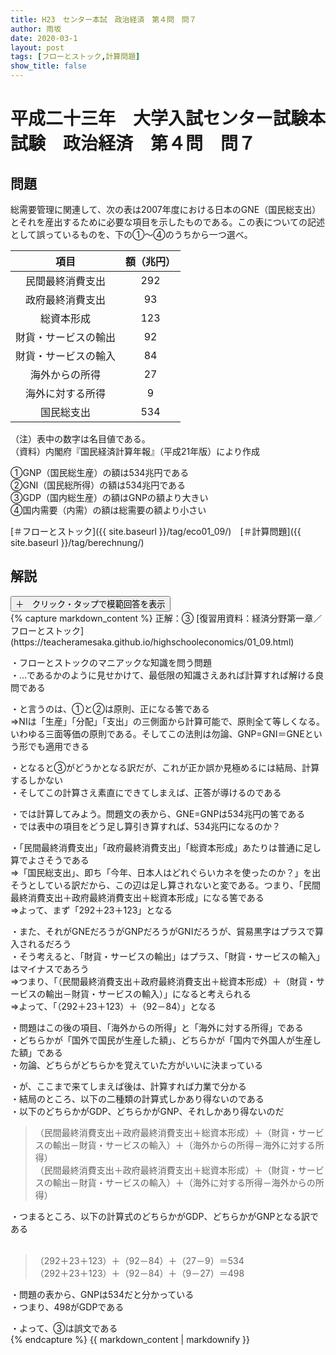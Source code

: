 ```yaml
---
title: H23　センター本試　政治経済　第４問　問７
author: 雨坂
date: 2020-03-1
layout: post
tags: [フローとストック,計算問題]
show_title: false
---
```

  
# 平成二十三年　大学入試センター試験本試験　政治経済　第４問　問７  
  
## 問題  
総需要管理に関連して、次の表は2007年度における日本のGNE（国民総支出）とそれを産出するために必要な項目を示したものである。この表についての記述として誤っているものを、下の①～④のうちから一つ選べ。  
  
|項目|額（兆円）|
|:---:|:---:|
|民間最終消費支出|292|
|政府最終消費支出|93|
|総資本形成|123|
|財貨・サービスの輸出|92|
|財貨・サービスの輸入|84|
|海外からの所得|27|
|海外に対する所得|9|
|国民総支出|534|
  
（注）表中の数字は名目値である。  
（資料）内閣府『国民経済計算年報』（平成21年版）により作成  
  
①GNP（国民総生産）の額は534兆円である  
②GNI（国民総所得）の額は534兆円である  
③GDP（国内総生産）の額はGNPの額より大きい  
④国内需要（内需）の額は総需要の額より小さい  
  
[＃フローとストック]({{ site.baseurl }}/tag/eco01_09/)　[＃計算問題]({{ site.baseurl }}/tag/berechnung/)  
  
## 解説  
<div class="collapsible">
  <button class="collapsible-button">＋　クリック・タップで模範回答を表示</button>
  <div class="collapsible-content">
    {% capture markdown_content %}
正解：③  
[復習用資料：経済分野第一章／フローとストック](https://teacheramesaka.github.io/highschooleconomics/01_09.html)  
  
・フローとストックのマニアックな知識を問う問題  
・…であるかのように見せかけて、最低限の知識さえあれば計算すれば解ける良問である  
  
・と言うのは、①と②は原則、正になる筈である  
⇒NIは「生産」「分配」「支出」の三側面から計算可能で、原則全て等しくなる。いわゆる三面等価の原則である。そしてこの法則は勿論、GNP=GNI＝GNEという形でも適用できる  
  
・となると③がどうかとなる訳だが、これが正か誤か見極めるには結局、計算するしかない  
・そしてこの計算さえ素直にできてしまえば、正答が導けるのである  
  
・では計算してみよう。問題文の表から、GNE=GNPは534兆円の筈である  
・では表中の項目をどう足し算引き算すれば、534兆円になるのか？  
  
・「民間最終消費支出」「政府最終消費支出」「総資本形成」あたりは普通に足し算でよさそうである  
⇒「国民総支出」、即ち「今年、日本人はどれぐらいカネを使ったのか？」を出そうとしている訳だから、この辺は足し算されないと変である。つまり、「民間最終消費支出＋政府最終消費支出＋総資本形成」になる筈である  
⇒よって、まず「292＋23＋123」となる  
  
・また、それがGNEだろうがGNPだろうがGNIだろうが、貿易黒字はプラスで算入されるだろう  
・そう考えると、「財貨・サービスの輸出」はプラス、「財貨・サービスの輸入」はマイナスであろう  
⇒つまり、「（民間最終消費支出＋政府最終消費支出＋総資本形成）＋（財貨・サービスの輸出－財貨・サービスの輸入）」になると考えられる  
⇒よって、「（292＋23＋123）＋（92－84）」となる  
  
・問題はこの後の項目、「海外からの所得」と「海外に対する所得」である  
・どちらかが「国外で国民が生産した額」、どちらかが「国内で外国人が生産した額」である  
・勿論、どちらがどちらかを覚えていた方がいいに決まっている  
  
・が、ここまで来てしまえば後は、計算すれば力業で分かる  
・結局のところ、以下の二種類の計算式しかあり得ないのである  
・以下のどちらかがGDP、どちらかがGNP、それしかあり得ないのだ  
  
>（民間最終消費支出＋政府最終消費支出＋総資本形成）＋（財貨・サービスの輸出－財貨・サービスの輸入）＋（海外からの所得－海外に対する所得）  
>（民間最終消費支出＋政府最終消費支出＋総資本形成）＋（財貨・サービスの輸出－財貨・サービスの輸入）＋（海外に対する所得－海外からの所得）  
  
・つまるところ、以下の計算式のどちらかがGDP、どちらかがGNPとなる訳である  
   
>（292＋23＋123）＋（92－84）＋（27－9）＝534  
>（292＋23＋123）＋（92－84）＋（9－27）＝498  
  
・問題の表から、GNPは534だと分かっている  
・つまり、498がGDPである  
  
・よって、③は誤文である  
    {% endcapture %}
    {{ markdown_content | markdownify }}
  </div>
</div>